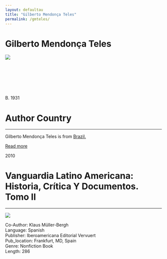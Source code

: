 ```yaml
---
layout: defaultau
title: "Gilberto Mendonça Teles"
permalink: /gmteles/
---
```

<!-- partial:index.partial.html -->
<div class="content">
     <h1>Gilberto Mendonça Teles</h1>
    <div class="quote">
        <div><img src="https://encrypted-tbn1.gstatic.com/images?q=tbn:ANd9GcTKVRG3I95_I0UZ6Q5zj-CH37ofA1tGv51akr9F8e-r0-_gGR2d" class="logo"></div>
    </div>
    <div class="timeline">
        <div style="padding-bottom:100px;"></div>
        <div class="block">
             <div class="date right"><p class="right">B. 1931</p></div>
            <div class="dot"></div>
            <div class="left first">
            <div class="author_country">
                <h1>Author Country</h1><hr>
          <div class="aclocation">  <p>Gilberto Mendonça Teles is from <a href="{{ site.baseurl }}/35">Brazil.</a></p></div>
              <div class="acreadmore">  <a href="https://en.wikipedia.org/wiki/Gilberto_Mendon%C3%A7a_Teles" target="_blank">Read more</a></div>
            </div>
            </div>
        <div class="block">
            <div class="date left"><p class="left">2010</p></div>
            <div class="dot"></div>
            <div class="right">
                <h1>Vanguardia Latino Americana: Historia, Crítica Y Documentos. Tomo II</h1><hr>
                <p><img src="https://books.google.dm/books/content?id=NQ68xQEACAAJ&printsec=frontcover&img=1&zoom=1&imgtk=AFLRE72i60WoOYzu-ty7RoCo-ByhwBmSPUmnh0AkmFwI9wQJN68uNt_msY42C4FJ0sw_oxnJ6CtY8EoE5jlwOTcYagYO87XTdHPkoJI3JnJDPHIHPKVHXE-eIVKykcfkkTjAAjJioHXS"></p>
                <p>
	    Co-Author: Klaus Müller-Bergh<br/>               
	    Language: Spanish<br/>
                Publisher: Iberoamericana Editorial Vervuert<br/>
                Pub_location: Frankfurt, MD, Spain<br/>
                Genre: Nonfiction Book<br/>
                Length: 286<br/>                   </p>
            </div>
        </div>
<!-- partial -->
  <script src='https://cdnjs.cloudflare.com/ajax/libs/jquery/3.1.1/jquery.min.js'></script><script  src="assets/js/authorscript.js"></script>
